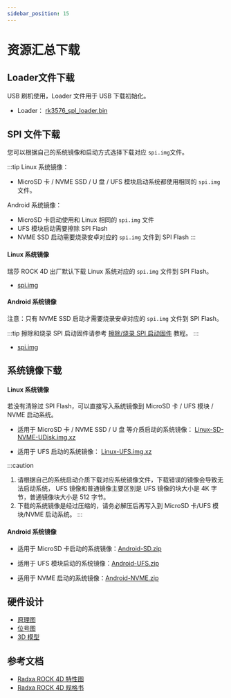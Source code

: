 ```yaml
---
sidebar_position: 15
---
```


# 资源汇总下载

## Loader文件下载

USB 刷机使用，Loader 文件用于 USB 下载初始化。

- Loader： [rk3576_spl_loader.bin](https://dl.radxa.com/rock4/4d/images/rk3576_spl_loader.bin)

## SPI 文件下载

您可以根据自己的系统镜像和启动方式选择下载对应 `spi.img`文件。

:::tip
Linux 系统镜像：

- MicroSD 卡 / NVME SSD / U 盘 / UFS 模块启动系统都使用相同的 `spi.img` 文件。

Android 系统镜像：

- MicroSD 卡启动使用和 Linux 相同的 `spi.img` 文件
- UFS 模块启动需要擦除 SPI Flash
- NVME SSD 启动需要烧录安卓对应的 `spi.img` 文件到 SPI Flash
  :::

#### Linux 系统镜像

瑞莎 ROCK 4D 出厂默认下载 Linux 系统对应的 `spi.img` 文件到 SPI Flash。

- [spi.img](https://dl.radxa.com/rock4/4d/images/rock-4d-spi-flash-image.img)

#### Android 系统镜像

注意：只有 NVME SSD 启动才需要烧录安卓对应的 `spi.img` 文件到 SPI Flash。

:::tip
擦除和烧录 SPI 启动固件请参考 [擦除/烧录 SPI 启动固件](./low-level-dev/spi_flash) 教程。
:::

- [spi.img](https://github.com/radxa/manifests/releases/download/radxa-rock4d-20250528/Rock4D-Android14-nvme-spi.zip)

## 系统镜像下载

#### Linux 系统镜像

若没有清除过 SPI Flash，可以直接写入系统镜像到 MicroSD 卡 / UFS 模块 / NVME 启动系统。

- 适用于 MicroSD 卡 / NVME SSD / U 盘 等介质启动的系统镜像： [Linux-SD-NVME-UDisk.img.xz](https://github.com/radxa-build/radxa-rk3576/releases/download/rsdk-b1/radxa-rk3576_bookworm_kde_b1.output_512.img.xz)

- 适用于 UFS 启动的系统镜像： [Linux-UFS.img.xz](https://github.com/radxa-build/radxa-rk3576/releases/download/rsdk-b1/radxa-rk3576_bookworm_kde_b1.output_4096.img.xz)

:::caution

1. 请根据自己的系统启动介质下载对应系统镜像文件，下载错误的镜像会导致无法启动系统， UFS 镜像和普通镜像主要区别是 UFS 镜像的块大小是 4K 字节，普通镜像块大小是 512 字节。
2. 下载的系统镜像是经过压缩的，请务必解压后再写入到 MicroSD 卡/UFS 模块/NVME 启动系统。
   :::

#### Android 系统镜像

- 适用于 MicroSD 卡启动的系统镜像：[Android-SD.zip](https://github.com/radxa/manifests/releases/download/radxa-rock4d-20250528/Rock4d-Android14-rkr6-sd-20250527-gpt.zip)

- 适用于 UFS 模块启动的系统镜像：[Android-UFS.zip](https://github.com/radxa/manifests/releases/download/radxa-rock4d-20250528/Rock4d-Android14-rkr6-ufs-20250527-gpt.zip)

- 适用于 NVME 启动的系统镜像：[Android-NVME.zip](https://github.com/radxa/manifests/releases/download/radxa-rock4d-20250528/Rock4d-Android14-rkr6-nvme-20250527-gpt.zip)

## 硬件设计

- [原理图](https://dl.radxa.com/rock4/4d/docs/hw/Radxa_ROCK_4D_SCH_V1.11.pdf)
- [位号图](https://dl.radxa.com/rock4/4d/docs/hw/Radxa_ROCK_4D_SMD_V1.11.pdf)
- [3D 模型](https://dl.radxa.com/rock4/4d/docs/hw/Radxa_ROCK_4D_3D_v1_11_20250328.stp)

## 参考文档

- [Radxa ROCK 4D 特性图](https://dl.radxa.com/rock4/4d/docs/ROCK4D_Quick_Features_EN.pdf)
- [Radxa ROCK 4D 规格书](https://dl.radxa.com/rock4/4d/docs/radxa_rock4d_product_brief.pdf)
